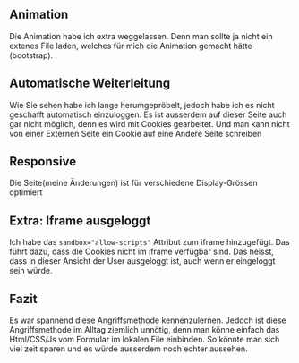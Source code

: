 ## Animation

Die Animation habe ich extra weggelassen. Denn man sollte ja nicht ein extenes File laden, welches für mich die Animation gemacht hätte (bootstrap). 

## Automatische Weiterleitung

Wie Sie sehen habe ich lange herumgepröbelt, jedoch habe ich es nicht geschafft automatisch einzuloggen. Es ist ausserdem auf dieser Seite auch gar nicht möglich, denn es wird mit Cookies gearbeitet. Und man kann nicht von einer Externen Seite ein Cookie auf eine Andere Seite schreiben

## Responsive

Die Seite(meine Änderungen) ist für verschiedene Display-Grössen optimiert

## Extra: Iframe ausgeloggt

Ich habe das `sandbox="allow-scripts"` Attribut zum iframe hinzugefügt. Das führt dazu, dass die Cookies nicht im iframe verfügbar sind. Das heisst, dass in dieser Ansicht der User ausgeloggt ist, auch wenn er eingeloggt sein würde.



## Fazit

Es war spannend diese Angriffsmethode kennenzulernen. Jedoch ist diese Angriffsmethode im Alltag ziemlich unnötig, denn man könne einfach das Html/CSS/Js  vom Formular im lokalen File einbinden. So könnte man sich viel zeit sparen und es würde ausserdem noch echter aussehen.

